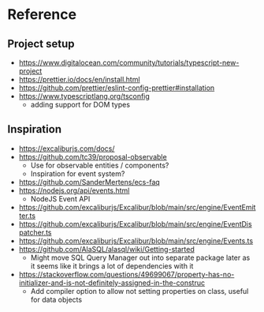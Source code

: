 # Reference

## Project setup
- https://www.digitalocean.com/community/tutorials/typescript-new-project
- https://prettier.io/docs/en/install.html
- https://github.com/prettier/eslint-config-prettier#installation
- https://www.typescriptlang.org/tsconfig
    - adding support for DOM types

## Inspiration
- https://excaliburjs.com/docs/
- https://github.com/tc39/proposal-observable
    - Use for observable entities / components?
    - Inspiration for event system?
- https://github.com/SanderMertens/ecs-faq
- https://nodejs.org/api/events.html
    - NodeJS Event API
- https://github.com/excaliburjs/Excalibur/blob/main/src/engine/EventEmitter.ts
- https://github.com/excaliburjs/Excalibur/blob/main/src/engine/EventDispatcher.ts
- https://github.com/excaliburjs/Excalibur/blob/main/src/engine/Events.ts
- https://github.com/AlaSQL/alasql/wiki/Getting-started
    - Might move SQL Query Manager out into separate package later as it seems like it brings a lot of dependencies with it
- https://stackoverflow.com/questions/49699067/property-has-no-initializer-and-is-not-definitely-assigned-in-the-construc
    - Add compiler option to allow not setting properties on class, useful for data objects
